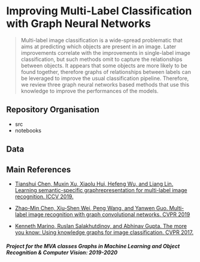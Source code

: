 # Improving Multi-Label Classification with Graph Neural Networks

>   Multi-label image classification is a wide-spread problematic that aims at predicting which objects are present in an image. 
Later improvements correlate with the improvements in single-label image classification, 
but such methods omit to capture the relationships between objects. 
It appears that some objects are more likely to be found together, 
therefore graphs of relationships between labels can be leveraged to improve the usual classification pipeline. 
Therefore, we review three graph neural networks based methods that use this knowledge to improve the performances of the models.

## Repository Organisation

- src
- notebooks

## Data




## Main References

- [Tianshui Chen, Muxin Xu, Xiaolu Hui, Hefeng Wu, and Liang Lin. Learning semantic-specific graphrepresentation for multi-label image recognition. ICCV 2019.
](http://openaccess.thecvf.com/content_ICCV_2019/papers/Chen_Learning_Semantic-Specific_Graph_Representation_for_Multi-Label_Image_Recognition_ICCV_2019_paper.pdf)

- [Zhao-Min Chen, Xiu-Shen Wei, Peng Wang, and Yanwen Guo. Multi-label image recognition with graph convolutional networks. CVPR 2019](http://openaccess.thecvf.com/content_CVPR_2019/papers/Chen_Multi-Label_Image_Recognition_With_Graph_Convolutional_Networks_CVPR_2019_paper.pdf)

- [Kenneth Marino, Ruslan Salakhutdinov, and Abhinav Gupta. The more you know: Using knowledge graphs for image classification. CVPR 2017.](https://arxiv.org/pdf/1612.04844.pdf)






##### *Project for the MVA classes Graphs in Machine Learning and Object Recognition & Computer Vision: 2019-2020*

